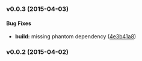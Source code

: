 <a name="v0.0.3"></a>
### v0.0.3 (2015-04-03)


#### Bug Fixes

* **build:** missing phantom dependency ([4e3b41a8](git@github.com:cork-labs/ng.cork.api/commit/4e3b41a88e6aa0019a21ba7eab82bb6653a80640))

<a name="v0.0.2"></a>
### v0.0.2 (2015-04-02)

